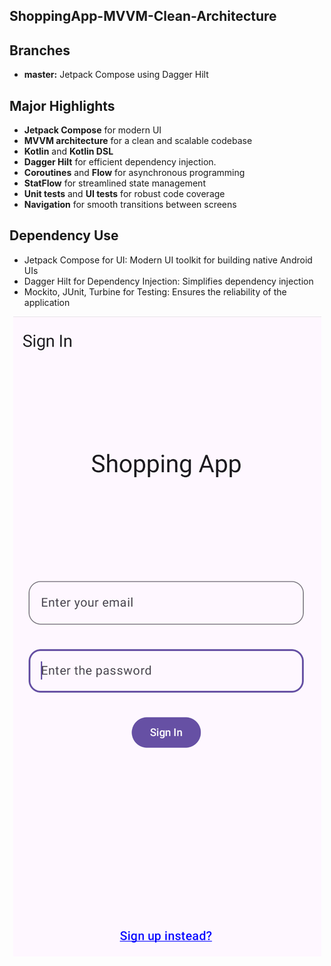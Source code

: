 ## ShoppingApp-MVVM-Clean-Architecture

## Branches

- **master:** Jetpack Compose using Dagger Hilt

## Major Highlights

- **Jetpack Compose** for modern UI
- **MVVM architecture** for a clean and scalable codebase
- **Kotlin** and **Kotlin DSL**
- **Dagger Hilt** for efficient dependency injection.
- **Coroutines** and **Flow** for asynchronous programming
- **StatFlow** for streamlined state management
- **Unit tests** and **UI tests** for robust code coverage
- **Navigation** for smooth transitions between screens

## Dependency Use

- Jetpack Compose for UI: Modern UI toolkit for building native Android UIs
- Dagger Hilt for Dependency Injection: Simplifies dependency injection
- Mockito, JUnit, Turbine for Testing: Ensures the reliability of the application



<p align="center">
<img alt="login_screen" 
src="https://github.com/SwapnaPrakash/ShoppingApp/blob/master/LoginScreen.png"> 
</p>